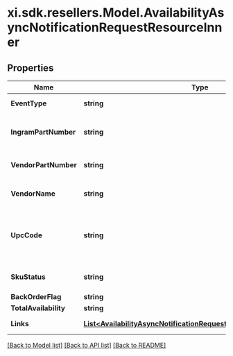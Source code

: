 # xi.sdk.resellers.Model.AvailabilityAsyncNotificationRequestResourceInner

## Properties

Name | Type | Description | Notes
------------ | ------------- | ------------- | -------------
**EventType** | **string** | The event name sent in the event request. | [optional] 
**IngramPartNumber** | **string** | The Unique IngramMicro part number for the product. | [optional] 
**VendorPartNumber** | **string** | The vendors part number for the product. | [optional] 
**VendorName** | **string** | The name of the vendor/manufacturer of the product. | [optional] 
**UpcCode** | **string** | The UPC code for the product. Consists of 12 numeric digits that are uniquly assigned to each trade item. | [optional] 
**SkuStatus** | **string** | Status returned saying whether sku is active. | [optional] 
**BackOrderFlag** | **string** | Backordered Flag. | [optional] 
**TotalAvailability** | **string** | totalAvailability. | [optional] 
**Links** | [**List&lt;AvailabilityAsyncNotificationRequestResourceInnerLinksInner&gt;**](AvailabilityAsyncNotificationRequestResourceInnerLinksInner.md) | Link to Order Details for the order(s). | [optional] 

[[Back to Model list]](../README.md#documentation-for-models) [[Back to API list]](../README.md#documentation-for-api-endpoints) [[Back to README]](../README.md)

